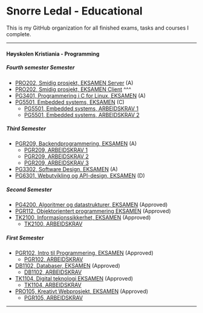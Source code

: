 # Snorre Ledal - Educational

This is my GitHub organization for all finished exams, tasks and courses I complete.

---

#### Høyskolen Kristiania - Programming

##### Fourth semester Semester
- [PRO202, Smidig prosjekt, EKSAMEN Server](https://github.com/Errons1School/pro202_server-exam) (A)
- [PRO202, Smidig prosjekt, EKSAMEN Client](https://github.com/Errons1School/pro202_client-exam) ^^^
- [PG3401, Programmering i C for Linux, EKSAMEN](https://github.com/Errons1School/pro202_client-exam) (A)
- [PG5501, Embedded systems, EKSAMEN](https://github.com/Errons1School/pg5501-exam) (C)
    - [PG5501, Embedded systems, ARBEIDSKRAV 1](https://github.com/Errons1School/pg5501-requirement-1)
    - [PG5501, Embedded systems, ARBEIDSKRAV 2](https://github.com/Errons1School/pg5501-requirement-2)


##### Third Semester
- [PGR209, Backendprogrammering, EKSAMEN](https://github.com/Errons1School/pg209-exam) (A)
  - [PGR209, ARBEIDSKRAV 1](https://github.com/Errons1School/pgr209-requirement-1) 
  - [PGR209, ARBEIDSKRAV 2](https://github.com/Errons1School/pgr209-requirement-2) 
  - [PGR209, ARBEIDSKRAV 3](https://github.com/Errons1School/pgr203-requirement-3) 
- [PG3302, Software Design, EKSAMEN](https://github.com/Errons1School/pg3302-exam) (A)
- [PG6301, Webutvikling og API-design, EKSAMEN](https://github.com/Errons1School/pg6301-exam) (D)


##### Second Semester
- [PG4200, Algoritmer og datastrukturer, EKSAMEN](https://github.com/Errons1School/pg4200-exam) (Approved)
- [PGR112, Objektorientert programmering EKSAMEN](https://github.com/Errons1School/pgr112-exam) (Approved)
- [TK2100, Informasjonssikkerhet, EKSAMEN](https://github.com/Errons1School/tk2100-exam) (Approved)
  - [TK2100, ARBEIDSKRAV](https://github.com/Errons1School/tk2100-requirement-1) 


##### First Semester
- [PGR102, Intro til Programmering, EKSAMEN](https://github.com/Errons1School/pgr102-exam) (Approved)
    - [PGR102, ARBEIDSKRAV](https://github.com/Errons1School/pgr102-requirement-1)
- [DB1102, Databaser, EKSAMEN](https://github.com/Errons1School/db1102-exam) (Approved)
    - [DB1102, ARBEIDSKRAV](https://github.com/Errons1School/db102-requirement-1)
- [TK1104, Digital teknologi EKSAMEN](https://github.com/Errons1School/tk1104-exam) (Approved)
    - [TK1104, ARBEIDSKRAV](https://github.com/Errons1School/tk1104-requirement-1)
- [PRO105, Kreativt Webprosjekt, EKSAMEN](https://github.com/Errons1School/pro105-exam) (Approved)
    - [PGR105, ARBEIDSKRAV](https://github.com/Errons1School/pro105-requirement-1)

---
